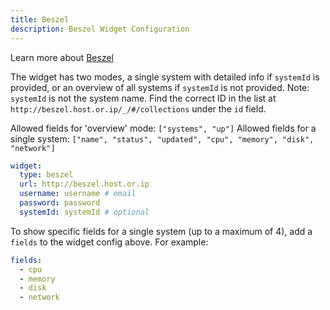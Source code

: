 ```yaml
---
title: Beszel
description: Beszel Widget Configuration
---
```


Learn more about [Beszel](https://github.com/henrygd/beszel)

The widget has two modes, a single system with detailed info if `systemId` is provided, or an overview of all systems if `systemId` is not provided. Note: `systemId` is not the system name. Find the correct ID in the list at `http://beszel.host.or.ip/_/#/collections` under the `id` field.

Allowed fields for 'overview' mode: `["systems", "up"]`
Allowed fields for a single system: `["name", "status", "updated", "cpu", "memory", "disk", "network"]`

```yaml
widget:
  type: beszel
  url: http://beszel.host.or.ip
  username: username # email
  password: password
  systemId: systemId # optional
```

To show specific fields for a single system (up to a maximum of 4), add a `fields` to the widget config above. For example:

```yaml
fields:
  - cpu
  - memory
  - disk
  - network
```
